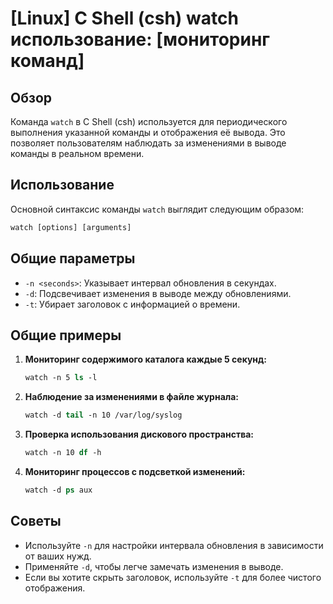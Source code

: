 # [Linux] C Shell (csh) watch использование: [мониторинг команд]

## Обзор
Команда `watch` в C Shell (csh) используется для периодического выполнения указанной команды и отображения её вывода. Это позволяет пользователям наблюдать за изменениями в выводе команды в реальном времени.

## Использование
Основной синтаксис команды `watch` выглядит следующим образом:

```csh
watch [options] [arguments]
```

## Общие параметры
- `-n <seconds>`: Указывает интервал обновления в секундах.
- `-d`: Подсвечивает изменения в выводе между обновлениями.
- `-t`: Убирает заголовок с информацией о времени.

## Общие примеры
1. **Мониторинг содержимого каталога каждые 5 секунд:**
   ```csh
   watch -n 5 ls -l
   ```

2. **Наблюдение за изменениями в файле журнала:**
   ```csh
   watch -d tail -n 10 /var/log/syslog
   ```

3. **Проверка использования дискового пространства:**
   ```csh
   watch -n 10 df -h
   ```

4. **Мониторинг процессов с подсветкой изменений:**
   ```csh
   watch -d ps aux
   ```

## Советы
- Используйте `-n` для настройки интервала обновления в зависимости от ваших нужд.
- Применяйте `-d`, чтобы легче замечать изменения в выводе.
- Если вы хотите скрыть заголовок, используйте `-t` для более чистого отображения.